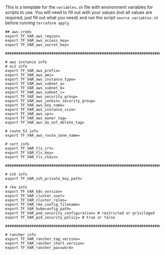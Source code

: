 This is a template for the `variables.sh` file with environment variables for scripts to use. You will need to fill out with your values (not all values are required, just fill out what you need) and run the script `source variables.sh` before running `terraform apply`
```
## aws creds
export TF_VAR_aws_region=
export TF_VAR_aws_access_key=
export TF_VAR_aws_secret_key=

#######################################################################

# aws instance info
# ec2 info
export TF_VAR_aws_prefix=
export TF_VAR_aws_ami=
export TF_VAR_aws_instance_type=
export TF_VAR_aws_subnet_a=
export TF_VAR_aws_subnet_b=
export TF_VAR_aws_subnet_c=
export TF_VAR_aws_security_group=
export TF_VAR_aws_jenkins_security_group=
export TF_VAR_aws_key_name=
export TF_VAR_aws_instance_size=
export TF_VAR_aws_vpc=
export TF_VAR_aws_owner_tag=
export TF_VAR_aws_do_not_delete_tag=

# route 53 info
export TF_VAR_aws_route_zone_name=

# cert info
export TF_VAR_tls_crt=
export TF_VAR_tls_key=
export TF_VAR_tls_chain=

#######################################################################

# ssh info
export TF_VAR_ssh_private_key_path=

# rke info
export TF_VAR_k8s_version=
export TF_VAR_cluster_user=
export TF_VAR_cluster_roles=
export TF_VAR_rke_config_filename=
export TF_VAR_kubeconfig_path=
export TF_VAR_pod_security_configuration= # restricted or privileged
export TF_VAR_pod_security_policy= # true or false

#######################################################################

# rancher info
export TF_VAR_rancher_tag_version=
export TF_VAR_rancher_chart_version=
export TF_VAR_rancher_password=
```

